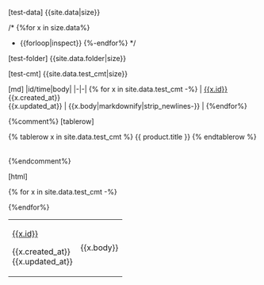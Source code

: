 [test-data]
{{site.data|size}}

/*
{%for x in size.data%}
- {{forloop|inspect}}
{%-endfor%}
*/

[test-folder]
{{site.data.folder|size}}


[test-cmt]
{{site.data.test_cmt|size}}



[md]
|id/time|body| 
|-|-|
{% for x in site.data.test_cmt -%}
| [{{x.id}}]({{x.html_url}}) <br>{{x.created_at}}<br>{{x.updated_at}} | {{x.body|markdownify|strip_newlines-}} | 
{%endfor%}



{%comment%}
[tablerow]
<table>
{% tablerow x in site.data.test_cmt %}
  {{ product.title }}
{% endtablerow %}
</table>
{%endcomment%}


[html]
<table>
{% for x in site.data.test_cmt -%}
  <tr>
    <td> 
      
[{{x.id}}]({{x.html_url}})

{{x.created_at}}<br>{{x.updated_at}}</td>
    <td> 
      
{{x.body}}</td>
  </tr>
{%endfor%}
</table>
